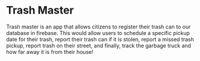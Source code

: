 # Trash Master

Trash master is an app that allows citizens to register their trash can to our database in firebase. This would allow users
to schedule a specific pickup date for their trash, report their trash can if it is stolen, report a missed trash pickup,
report trash on their street, and finally, track the garbage truck and how far away it is from their house!
